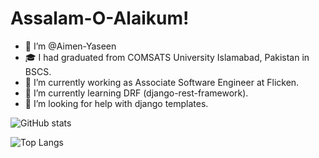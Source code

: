 <!--
**Aimen-Yaseen/Aimen-Yaseen** is a ✨ _special_ ✨ repository because its `README.md` (this file) appears on your GitHub profile.

Here are some ideas to get you started:


- 🔭 I’m currently working on ...
- 🌱 I’m currently learning ...
- 👯 I’m looking to collaborate on ...
- 🤔 I’m looking for help with ...
- 💬 Ask me about ...
- 📫 How to reach me: ...
- 😄 Pronouns: ...
- ⚡ Fun fact: ...
-->

# Assalam-O-Alaikum!
- 👋 I’m @Aimen-Yaseen
- 🎓 I had graduated from COMSATS University Islamabad, Pakistan in BSCS.
- 🔭 I’m currently working as Associate Software Engineer at Flicken.
- 🌱 I’m currently learning DRF (django-rest-framework).
- 🤔 I’m looking for help with django templates.


![GitHub stats](https://github-readme-stats.vercel.app/api?username=Aimen-Yaseen&&show_icons=true&hide_border=true&title_color=349DF0&icon_color=349DF0&text_color=ffffff&bg_color=0D1117)

![Top Langs](https://github-readme-stats.vercel.app/api/top-langs/?username=Aimen-Yaseen&layout=compact&text_color=ffffff&bg_color=0D1117&hide_border=true&title_color=349DF0)
